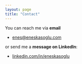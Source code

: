 ```yaml
---
layout: page
title: "Contact"
---
```


<!-- Font Awesome -->
<link rel="stylesheet" href="https://cdnjs.cloudflare.com/ajax/libs/font-awesome/6.4.0/css/all.min.css">

<!-- ## Contact -->

You can reach me via **email**   
- <i class="fas fa-envelope"></i>  [enes@eneskasoglu.com](mailto:enes@eneskasoglu.com)

or send me a **message on LinkedIn**:  
- <i class="fab fa-linkedin"></i> [linkedin.com/in/eneskasoglu](https://www.linkedin.com/in/eneskasoglu)  

